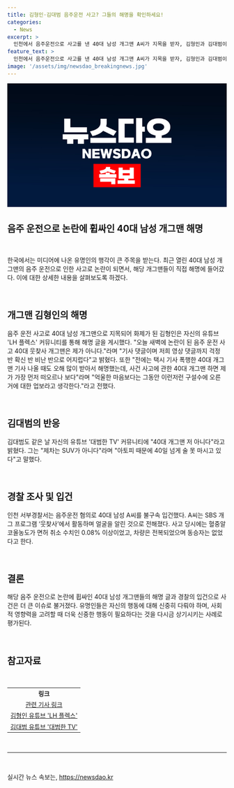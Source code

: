 ```yaml
---
title: 김형인·김대범 음주운전 사고? 그들의 해명을 확인하세요!
categories:
  - News
excerpt: >
  인천에서 음주운전으로 사고를 낸 40대 남성 개그맨 A씨가 지목을 받자, 김형인과 김대범이 각각 자신의 유튜브 커뮤니티를 통해 해명에 나서고 있다. A씨는 혈중알코올농도가 면허 취소 수치인 0.08% 이상인 상태에서 SUV 차량을 몰고 가드레일을 들이밥고 전복되는 사고를 일으켰으며, 경찰은 음주운전 혐의로 입건했다. 2004년 데뷔한 A씨는 웃찾사에서 활동하며 얼굴이 알려진 개그맨으로, 최근에는 방송 활동이 줄었다.
feature_text: >
  인천에서 음주운전으로 사고를 낸 40대 남성 개그맨 A씨가 지목을 받자, 김형인과 김대범이 각각 자신의 유튜브 커뮤니티를 통해 해명에 나서고 있다. A씨는 혈중알코올농도가 면허 취소 수치인 0.08% 이상인 상태에서 SUV 차량을 몰고 가드레일을 들이밥고 전복되는 사고를 일으켰으며, 경찰은 음주운전 혐의로 입건했다. 2004년 데뷔한 A씨는 웃찾사에서 활동하며 얼굴이 알려진 개그맨으로, 최근에는 방송 활동이 줄었다.
image: '/assets/img/newsdao_breakingnews.jpg'
---
```


<p><img src="/assets/img/newsdao_breakingnews.jpg" alt="cryptoinkorea 속보" /></p>

<h2 data-ke-size="size26">음주 운전으로 논란에 휩싸인 40대 남성 개그맨 해명</h2>

<p data-ke-size="size16">&nbsp;</p>

<p>한국에서는 미디어에 나온 유명인의 행각이 큰 주목을 받는다. 최근 열린 40대 남성 개그맨의 음주 운전으로 인한 사고로 논란이 되면서, 해당 개그맨들이 직접 해명에 들어갔다. 이에 대한 상세한 내용을 살펴보도록 하겠다.</p>

<p data-ke-size="size16">&nbsp;</p>

<h2 data-ke-size="size24">개그맨 김형인의 해명</h2>

<p data-ke-size="size16">음주 운전 사고로 40대 남성 개그맨으로 지목되어 화제가 된 김형인은 자신의 유튜브 'LH 플렉스' 커뮤니티를 통해 해명 글을 게시했다. "오늘 새벽에 논란이 된 음주 운전 사고 40대 웃찾사 개그맨은 제가 아니다."라며 "기사 댓글이며 저희 영상 댓글까지 걱정 반 확신 반 비난 반으로 어지럽다"고 밝혔다. 또한 "전에는 택시 기사 폭행한 40대 개그맨 기사 나올 때도 오해 많이 받아서 해명했는데, 사건 사고에 관한 40대 개그맨 하면 제가 가장 먼저 떠오르나 보다"라며 "억울한 마음보다는 그동안 이런저런 구설수에 오른 거에 대한 업보라고 생각한다."라고 전했다.</p>

<p data-ke-size="size16">&nbsp;</p>

<h2 data-ke-size="size24">김대범의 반응</h2>

<p data-ke-size="size16">김대범도 같은 날 자신의 유튜브 '대범한 TV' 커뮤니티에 "40대 개그맨 저 아니다"라고 밝혔다. 그는 "제차는 SUV가 아니다"라며 "아토피 때문에 40일 넘게 술 못 마시고 있다"고 말했다.</p>

<p data-ke-size="size16">&nbsp;</p>

<h2 data-ke-size="size24">경찰 조사 및 입건</h2>

<p data-ke-size="size16">인천 서부경찰서는 음주운전 혐의로 40대 남성 A씨를 불구속 입건했다. A씨는 SBS 개그 프로그램 ‘웃찾사’에서 활동하며 얼굴을 알린 것으로 전해졌다. 사고 당시에는 혈중알코올농도가 면허 취소 수치인 0.08% 이상이었고, 차량은 전복되었으며 동승자는 없었다고 한다.</p>

<p data-ke-size="size16">&nbsp;</p>

<h2 data-ke-size="size24">결론</h2>

<p data-ke-size="size16">해당 음주 운전으로 논란에 휩싸인 40대 남성 개그맨들의 해명 글과 경찰의 입건으로 사건은 더 큰 이슈로 불거졌다. 유명인들은 자신의 행동에 대해 신중히 다뤄야 하며, 사회적 영향력을 고려할 때 더욱 신중한 행동이 필요하다는 것을 다시금 상기시키는 사례로 평가된다.</p>

<p data-ke-size="size16">&nbsp;</p>

<h2 data-ke-size="size24">참고자료</h2>

<p data-ke-size="size16">&nbsp;</p>

<table>
<tbody>
<tr>
<td style="text-align: center; height: 17px;"><b>링크</b></td>
</tr>
<tr>
<td style="text-align: center; height: 17px;"><a href="https://www.google.com">관련 기사 링크</a></td>
</tr>
<tr>
<td style="text-align: center; height: 17px;"><a href="https://www.google.com">김형인 유튜브 'LH 플렉스'</a></td>
</tr>
<tr>
<td style="text-align: center; height: 17px;"><a href="https://www.google.com">김대범 유튜브 '대범한 TV'</a></td>
</tr>
</tbody>
</table>

<p data-ke-size="size16">&nbsp;</p>

<hr>

<p data-ke-size="size16">&nbsp;</p>
실시간 뉴스 속보는, <a href="https://newsdao.kr" rel="dofollow">https://newsdao.kr</a>


